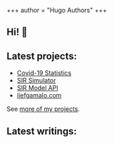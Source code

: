 +++
author = "Hugo Authors"
+++

## Hi! :wave:

## Latest projects:

- [Covid-19 Statistics](https://imarijoyborda.com/covid19-statistics/)
- [SIR Simulator](https://imarijoyborda.com/sir-simulator/)
- [SIR Model API](https://sir-epimodel-api.herokuapp.com/)
- [liefgamalo.com](https://liefgamalo.com/)

See [more of my projects](https://github.com/ijborda).

## Latest writings:
